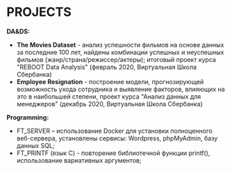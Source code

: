 # PROJECTS

**DA&DS:**
- **The Movies Dataset** - анализ успешности фильмов на основе данных за последние 100 лет, найдены комбинации успешных и неуспешных фильмов (жанр/страна/режиссер/актеры); итоговый проект курса "REBOOT Data Analysis" (февраль 2020, Виртуальная Школа Сбербанка)
- **Employee Resignation** - построение модели, прогнозирующей возможность ухода сотрудника и выявление факторов, влияющих на это в наибольшей степени, проект курса "Анализ данных для менеджеров" (декабрь 2020, Виртуальная Школа Сбербанка)

**Programming:**
- FT_SERVER – использование Docker для установки полноценного веб-сервера, установлены сервисы: Wordpress, phpMyAdmin, базу данных SQL;
- FT_PRINTF (язык С) - повторение библиотечной функции printf(), использование вариативных аргументов;
